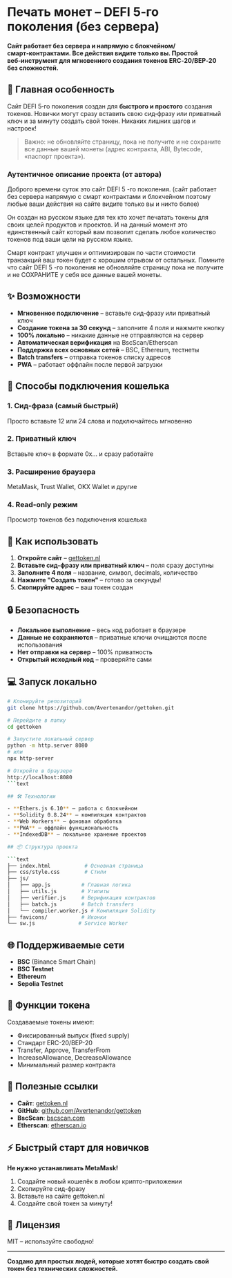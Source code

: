 # Печать монет – DEFI 5‑го поколения (без сервера)

**Сайт работает без сервера и напрямую с блокчейном/смарт‑контрактами. Все действия видите только вы. Простой веб‑инструмент для мгновенного создания токенов ERC‑20/BEP‑20 без сложностей.**

## 🚀 Главная особенность
Сайт DEFI 5‑го поколения создан для **быстрого и простого** создания токенов. Новички могут сразу вставить свою сид‑фразу или приватный ключ и за минуту создать свой токен. Никаких лишних шагов и настроек!

> Важно: не обновляйте страницу, пока не получите и не сохраните все данные вашей монеты (адрес контракта, ABI, Bytecode, «паспорт проекта»).

### Аутентичное описание проекта (от автора)

Доброго времени суток  это сайт DEFI 5 -го поколения.  (сайт работает без сервера напрямую с  смарт контрактами и блокчейном поэтому любые ваши действия на сайте видите только вы и никто более)

Он создан  на русском языке для тех кто хочет печатать токены для своих целей продуктов и проектов. И на данный момент это единственный сайт который вам позволит  сделать любое количество токенов под ваши цели  на русском языке.

Смарт контракт  улучшен и оптимизирован по части стоимости транзакций ваш токен будет с хорошим отрывом  от остальных.  Помните что сайт DEFI 5 -го поколения не обновляйте страницу пока не получите и не СОХРАНИТЕ у себя все данные вашей монеты.

## ✨ Возможности

- **Мгновенное подключение** – вставьте сид-фразу или приватный ключ
- **Создание токена за 30 секунд** – заполните 4 поля и нажмите кнопку
- **100% локально** – никакие данные не отправляются на сервер
- **Автоматическая верификация** на BscScan/Etherscan
- **Поддержка всех основных сетей** – BSC, Ethereum, тестнеты
- **Batch transfers** – отправка токенов списку адресов
- **PWA** – работает оффлайн после первой загрузки

## 📱 Способы подключения кошелька

### 1. **Сид-фраза (самый быстрый)**

Просто вставьте 12 или 24 слова и подключайтесь мгновенно

### 2. **Приватный ключ**

Вставьте ключ в формате 0x... и сразу работайте

### 3. **Расширение браузера**

MetaMask, Trust Wallet, OKX Wallet и другие

### 4. **Read-only режим**

Просмотр токенов без подключения кошелька

## 🎯 Как использовать

1. **Откройте сайт** – [gettoken.nl](https://gettoken.nl)
2. **Вставьте сид-фразу или приватный ключ** – поля сразу доступны
3. **Заполните 4 поля** – название, символ, decimals, количество
4. **Нажмите "Создать токен"** – готово за секунды!
5. **Скопируйте адрес** – ваш токен создан

## 🔒 Безопасность

- **Локальное выполнение** – весь код работает в браузере
- **Данные не сохраняются** – приватные ключи очищаются после использования  
- **Нет отправки на сервер** – 100% приватность
- **Открытый исходный код** – проверяйте сами

## 💻 Запуск локально

```bash
# Клонируйте репозиторий
git clone https://github.com/Avertenandor/gettoken.git

# Перейдите в папку
cd gettoken

# Запустите локальный сервер
python -m http.server 8080
# или
npx http-server

# Откройте в браузере
http://localhost:8080
```text

## 🛠 Технологии

- **Ethers.js 6.10** – работа с блокчейном
- **Solidity 0.8.24** – компиляция контрактов
- **Web Workers** – фоновая обработка
- **PWA** – оффлайн функциональность
- **IndexedDB** – локальное хранение проектов

## 📦 Структура проекта

```text
├── index.html           # Основная страница
├── css/style.css        # Стили
├── js/
│   ├── app.js          # Главная логика
│   ├── utils.js        # Утилиты
│   ├── verifier.js     # Верификация контрактов
│   ├── batch.js        # Batch transfers
│   └── compiler.worker.js # Компиляция Solidity
├── favicons/           # Иконки
└── sw.js              # Service Worker
```

## 🌐 Поддерживаемые сети

- **BSC** (Binance Smart Chain)
- **BSC Testnet**
- **Ethereum**
- **Sepolia Testnet**

## 📝 Функции токена

Создаваемые токены имеют:

- Фиксированный выпуск (fixed supply)
- Стандарт ERC-20/BEP-20
- Transfer, Approve, TransferFrom
- IncreaseAllowance, DecreaseAllowance
- Минимальный размер контракта

## 🔗 Полезные ссылки

- **Сайт**: [gettoken.nl](https://gettoken.nl)
- **GitHub**: [github.com/Avertenandor/gettoken](https://github.com/Avertenandor/gettoken)
- **BscScan**: [bscscan.com](https://bscscan.com)
- **Etherscan**: [etherscan.io](https://etherscan.io)

## ⚡ Быстрый старт для новичков

**Не нужно устанавливать MetaMask!**

1. Создайте новый кошелёк в любом крипто-приложении
2. Скопируйте сид-фразу
3. Вставьте на сайте gettoken.nl
4. Создайте свой токен за минуту!

## 📄 Лицензия

MIT – используйте свободно!

---

**Создано для простых людей, которые хотят быстро создать свой токен без технических сложностей.**
